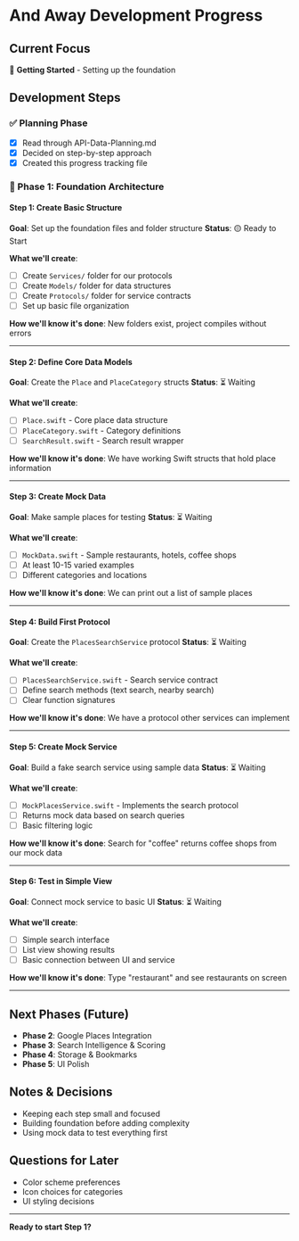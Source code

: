 # And Away Development Progress

## Current Focus
🎯 **Getting Started** - Setting up the foundation

## Development Steps

### ✅ Planning Phase
- [x] Read through API-Data-Planning.md
- [x] Decided on step-by-step approach
- [x] Created this progress tracking file

### 🔄 Phase 1: Foundation Architecture

#### Step 1: Create Basic Structure
**Goal**: Set up the foundation files and folder structure
**Status**: 🟡 Ready to Start

**What we'll create**:
- [ ] Create `Services/` folder for our protocols
- [ ] Create `Models/` folder for data structures  
- [ ] Create `Protocols/` folder for service contracts
- [ ] Set up basic file organization

**How we'll know it's done**: New folders exist, project compiles without errors

---

#### Step 2: Define Core Data Models
**Goal**: Create the `Place` and `PlaceCategory` structs
**Status**: ⏳ Waiting

**What we'll create**:
- [ ] `Place.swift` - Core place data structure
- [ ] `PlaceCategory.swift` - Category definitions
- [ ] `SearchResult.swift` - Search result wrapper

**How we'll know it's done**: We have working Swift structs that hold place information

---

#### Step 3: Create Mock Data
**Goal**: Make sample places for testing
**Status**: ⏳ Waiting

**What we'll create**:
- [ ] `MockData.swift` - Sample restaurants, hotels, coffee shops
- [ ] At least 10-15 varied examples
- [ ] Different categories and locations

**How we'll know it's done**: We can print out a list of sample places

---

#### Step 4: Build First Protocol
**Goal**: Create the `PlacesSearchService` protocol
**Status**: ⏳ Waiting

**What we'll create**:
- [ ] `PlacesSearchService.swift` - Search service contract
- [ ] Define search methods (text search, nearby search)
- [ ] Clear function signatures

**How we'll know it's done**: We have a protocol other services can implement

---

#### Step 5: Create Mock Service
**Goal**: Build a fake search service using sample data
**Status**: ⏳ Waiting

**What we'll create**:
- [ ] `MockPlacesService.swift` - Implements the search protocol
- [ ] Returns mock data based on search queries
- [ ] Basic filtering logic

**How we'll know it's done**: Search for "coffee" returns coffee shops from our mock data

---

#### Step 6: Test in Simple View
**Goal**: Connect mock service to basic UI
**Status**: ⏳ Waiting

**What we'll create**:
- [ ] Simple search interface
- [ ] List view showing results
- [ ] Basic connection between UI and service

**How we'll know it's done**: Type "restaurant" and see restaurants on screen

---

## Next Phases (Future)
- **Phase 2**: Google Places Integration
- **Phase 3**: Search Intelligence & Scoring
- **Phase 4**: Storage & Bookmarks
- **Phase 5**: UI Polish

## Notes & Decisions
- Keeping each step small and focused
- Building foundation before adding complexity
- Using mock data to test everything first

## Questions for Later
- Color scheme preferences
- Icon choices for categories
- UI styling decisions

---

**Ready to start Step 1?** 